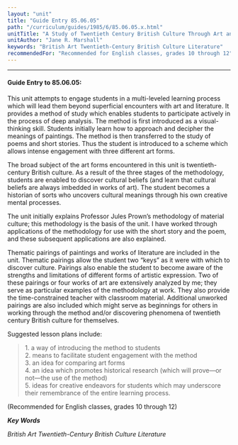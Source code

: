```yaml
---
layout: "unit"
title: "Guide Entry 85.06.05"
path: "/curriculum/guides/1985/6/85.06.05.x.html"
unitTitle: "A Study of Twentieth Century British Culture Through Art and Literature"
unitAuthor: "Jane R. Marshall"
keywords: "British Art Twentieth-Century British Culture Literature"
recommendedFor: "Recommended for English classes, grades 10 through 12"
---
```

<body>
<hr/>
<h4>
Guide Entry to 85.06.05:
</h4>
This unit attempts to engage students in a multi-leveled learning process which will lead them beyond superficial encounters with art and literature. It provides a method of study which enables students to participate actively in the process of deep analysis. The method is first introduced as a visual-thinking skill. Students initially learn how to approach and decipher the meanings of paintings. The method is then transferred to the study of poems and short stories. Thus the student is introduced to a scheme which allows intense engagement with three different art forms.
<p>
The broad subject of the art forms encountered in this unit is twentieth-century British culture. As a result of the three stages of the methodology, students are enabled to discover cultural beliefs (and learn that cultural beliefs are always imbedded in works of art). The student becomes a historian of sorts who uncovers cultural meanings through his own creative mental processes.
</p>
<p>
The unit initially explains Professor Jules Prown’s methodology of material culture; this methodology is the basis of the unit. I have worked through applications of the methodology for use with the short story and the poem, and these subsequent applications are also explained.
</p>
<p>
Thematic pairings of paintings and works of literature are included in the unit. Thematic pairings allow the student two “keys” as it were with which to discover culture. Pairings also enable the student to become aware of the strengths and limitations of different forms of artistic expression. Two of these pairings or four works of art are extensively analyzed by me; they serve as particular examples of the methodology at work. They also provide the time-constrained teacher with classroom material. Additional unworked pairings are also included which might serve as beginnings for others in working through the method and/or discovering phenomena of twentieth century British culture for themselves.
</p>
<p>
Suggested lesson plans include:
</p>
<blockquote>
<dl>
<dt>
1. a way of introducing the method to students
<dt>
2. means to facilitate student engagement with the method
<dt>
3. an idea for comparing art forms
<dt>
4. an idea which promotes historical research (which will prove—or not—the use of the method)
<dt>
5. ideas for creative endeavors for students which may underscore their remembrance of the entire learning process.
</dt>
</dt>
</dt>
</dt>
</dt>
</dl>
</blockquote>
(Recommended for English classes, grades 10 through 12)
<p>
<b>
<i>
Key Words
</i>
</b>
<br/>
</p>
<p>
<i>
British Art Twentieth-Century British Culture Literature
</i>
</p>
</body>